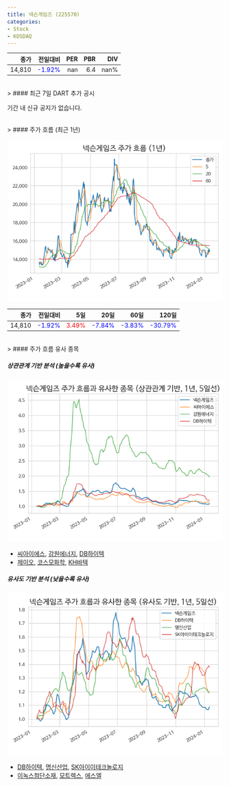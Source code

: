 ```yaml
---
title: 넥슨게임즈 (225570)
categories:
- Stock
- KOSDAQ
---
```


|종가|전일대비|PER|PBR|DIV|
|---:|-------:|--:|--:|--:|
|14,810|<span style="color: blue">-1.92%</span>|nan|6.4|nan%|

<!-- more -->

<br>
> #### 최근 7일 DART 추가 공시

기간 내 신규 공지가 없습니다.

<br>
> #### 주가 흐름 (최근 1년)

![225570](/assets/images/stock/225570.png)

|종가|전일대비|5일|20일|60일|120일|
|---:|-------:|--:|---:|---:|----:|
|14,810|<span style="color: blue">-1.92%</span>|<span style="color: red">3.49%</span>|<span style="color: blue">-7.84%</span>|<span style="color: blue">-3.83%</span>|<span style="color: blue">-30.79%</span>|

<br>
> #### 주가 흐름 유사 종목

##### 상관관계 기반 분석 (높을수록 유사)
![225570](/assets/images/stock/225570_corr.png)
- [씨아이에스](/222080/), [강원에너지](/114190/), [DB하이텍](/000990/)
- [제이오](/418550/), [코스모화학](/005420/), [KH바텍](/060720/)

##### 유사도 기반 분석 (낮을수록 유사)
![225570](/assets/images/stock/225570_sim.png)
- [DB하이텍](/000990/), [명신산업](/009900/), [SK아이이테크놀로지](/361610/)
- [이녹스첨단소재](/272290/), [모트렉스](/118990/), [에스엘](/005850/)